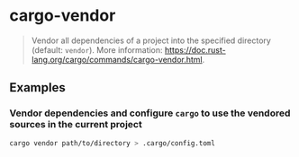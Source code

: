 # cargo-vendor

> Vendor all dependencies of a project into the specified directory (default: `vendor`). More information: <https://doc.rust-lang.org/cargo/commands/cargo-vendor.html>.

## Examples

### Vendor dependencies and configure `cargo` to use the vendored sources in the current project

```bash
cargo vendor path/to/directory > .cargo/config.toml
```
